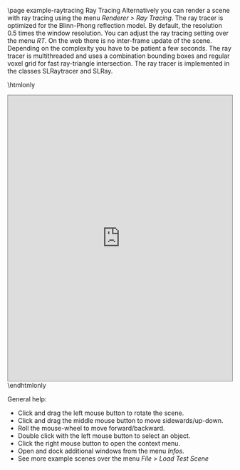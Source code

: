 \page example-raytracing Ray Tracing
Alternatively you can render a scene with ray tracing using the menu *Renderer > Ray Tracing*.
The ray tracer is optimized for the Blinn-Phong reflection model. 
By default, the resolution 0.5 times the window resolution. You can adjust the ray tracing setting over the menu *RT*.
On the web there is no inter-frame update of the scene. Depending on the complexity you have to be patient a few seconds. 
The ray tracer is multithreaded and uses a combination bounding boxes and regular voxel grid for fast ray-triangle intersection.
The ray tracer is implemented in the classes SLRaytracer and SLRay.

\htmlonly
<iframe src="https://pallas.ti.bfh.ch/slproject?scene=66" width="100%" height="640" tabindex="0" style="border: 1px solid gray"></iframe>
\endhtmlonly

General help:
<ul>
  <li>Click and drag the left mouse button to rotate the scene.</li>
  <li>Click and drag the middle mouse button to move sidewards/up-down.</li>
  <li>Roll the mouse-wheel to move forward/backward.</li>
  <li>Double click with the left mouse button to select an object.</li>
  <li>Click the right mouse button to open the context menu.</li>
  <li>Open and dock additional windows from the menu <em>Infos</em>.</li>
  <li>See more example scenes over the menu <em>File > Load Test Scene</em></li>
</ul>